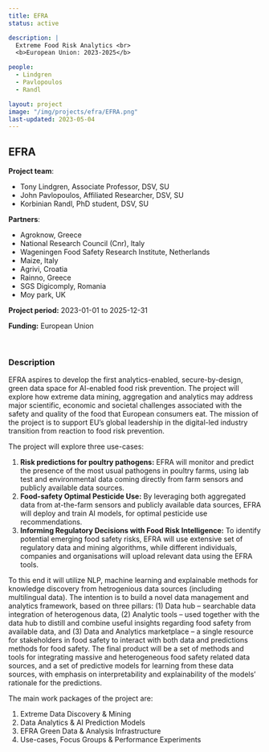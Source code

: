 ```yaml
---
title: EFRA
status: active

description: |
  Extreme Food Risk Analytics <br>
  <b>European Union: 2023-2025</b>

people:
  - Lindgren
  - Pavlopoulos
  - Randl

layout: project
image: "/img/projects/efra/EFRA.png"
last-updated: 2023-05-04
---
```


## EFRA

**Project team**:
- Tony Lindgren, Associate Professor, DSV, SU
- John Pavlopoulos, Affiliated Researcher, DSV, SU
- Korbinian Randl, PhD student, DSV, SU

**Partners**:
- Agroknow, Greece
- National Research Council (Cnr), Italy
- Wageningen Food Safety Research Institute, Netherlands
- Maize, Italy
- Agrivi, Croatia
- Rainno, Greece
- SGS Digicomply, Romania
- Moy park, UK

**Project period:** 2023-01-01 to 2025-12-31

**Funding:** European Union

<br>

### Description

EFRA aspires to develop the first analytics-enabled, secure-by-design, green data space for AI-enabled food risk prevention. The project will explore how extreme data mining, aggregation and analytics may address major scientific, economic and societal challenges associated with the safety and quality of the food that European consumers eat. The mission of the project is to support EU’s global leadership in the digital-led industry transition from reaction to food risk prevention. 

The project will explore three use-cases:

1. **Risk predictions for poultry pathogens:** EFRA will monitor and predict the presence of the most usual pathogens in poultry farms, using lab test and environmental data coming directly from farm sensors and publicly available data sources. 
2. **Food-safety Optimal Pesticide Use:** By leveraging both aggregated data from at-the-farm sensors and publicly available data sources, EFRA will deploy and train AI models, for optimal pesticide use recommendations.
3. **Informing Regulatory Decisions with Food Risk Intelligence:** To identify potential emerging food safety risks, EFRA will use extensive set of regulatory data and mining algorithms, while different individuals, companies and organisations will upload relevant data using the EFRA tools.

To this end it will utilize NLP, machine learning and explainable methods for knowledge discovery from hetrogenious data sources (including multilingual data). The intention is to build a novel data management and analytics framework, based on three pillars: (1) Data hub – searchable data integration of heterogenous data, (2) Analytic tools – used together with the data hub to distill and combine useful insights regarding food safety from available data, and (3) Data and Analytics marketplace – a single resource for stakeholders in food safety to interact with both data and predictions methods for food safety. The final product will be a set of methods and tools for integrating massive and heterogeneous food safety related data sources, and a set of predictive models for learning from these data sources, with emphasis on interpretability and explainability of the models’ rationale for the predictions.

The main work packages of the project are:

1. Extreme Data Discovery & Mining <br>
2. Data Analytics & AI Prediction Models <br>
3. EFRA Green Data & Analysis Infrastructure <br>
4. Use-cases, Focus Groups & Performance Experiments <br>


